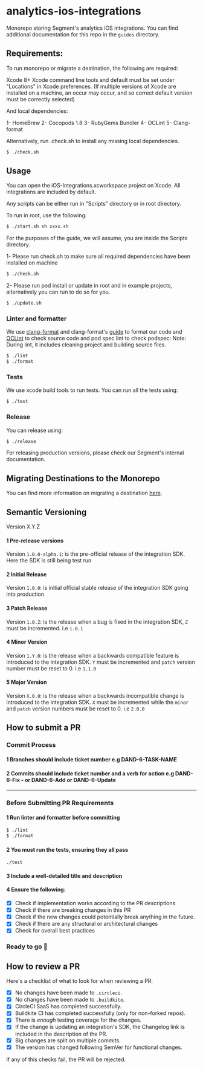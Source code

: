 # analytics-ios-integrations

Monorepo storing Segment's analytics iOS integrations. You can find additional documentation for this repo in the `guides` directory.

## Requirements:
To run monorepo or migrate a destination, the following are required:

Xcode 8+
Xcode command line tools and default must be set under "Locations" in Xcode preferences. (If multiple versions of Xcode are installed on a machine, an occur may occur, and so correct default version must be correctly selected)

And local dependencies:

1- HomeBrew
2- Cocopods 1.8
3- RubyGems Bundler
4- OCLint
5- Clang-format

Alternatively, run .check.sh to install any missing local dependencies.

```bash
$ ./check.sh
```

## Usage
You can open the iOS-Integrations.xcworkspace project on Xcode. All integrations are included by default.

Any scripts can be either run in "Scripts" directory or in root directory.

To run in root, use the following:

```bash
$ ./start.sh sh xxxx.sh
```
For the purposes of the guide, we will assume, you are inside the Scripts directory.

1- Please run check.sh to make sure all required dependencies have been installed on machine
```bash
$ ./check.sh
```

2- Please run pod install or update in root and in example projects, alternatively you can run to do so for you.
```bash
$ ./update.sh
```

### Linter and formatter
We use [clang-format](https://github.com/llvm-mirror/clang/tree/master/tools/clang-format) and clang-format's [guide](http://clangformat.com) to format our code and [OCLint](http://docs.oclint.org/en/stable/guide/index.html) to check source code and pod spec lint to check podspec:
Note: During lint, it includes cleaning project and building source files.

```bash
$ ./lint  
$ ./format 
```

### Tests
We use xcode build tools to run tests. You can run all the tests using:
```bash
$ ./test 
```

### Release
You can release using:
```bash
$ ./release
```

For releasing production versions, please check our Segment's internal documentation.

## Migrating Destinations to the Monorepo

You can find more information on migrating a destination [here](./guides/MIGRATING.md).


## Semantic Versioning

Version X.Y.Z
#### 1 Pre-release versions
Version `1.0.0-alpha.1`: is the pre-official release of the integration SDK. Here the SDK is still being test run

#### 2 Initial Release
Version `1.0.0`: is initial official stable release of the integration SDK going into production

#### 3 Patch Release
Version `1.0.Z`: is the release when a bug is fixed in the integration SDK, `Z` must be incremented. i.e `1.0.1`

#### 4 Minor Version 
Version `1.Y.0`: is the release when a backwards compatible feature is introduced to the integration SDK. `Y` must be incremented and `patch` version number must be reset to 0. i.e `1.1.0`

#### 5 Major Version 
Version `X.0.0`: is the release when a backwards incompatible change is introduced to the integration SDK. `X` must  be incremented while the `minor` and `patch` version numbers must be reset to 0. i.e  `2.0.0`

## How to submit a PR 

### Commit Process
#### 1 Branches should include ticket number e.g DAND-6-TASK-NAME
#### 2 Commits should include ticket number and a verb for action e.g DAND-6-Fix - or DAND-6-Add or DAND-6-Update
---
### Before Submitting PR Requirements
#### 1 Run linter and formatter before committing
```bash
$ ./lint
$ ./format
```
#### 2 You must run the tests, ensuring they all pass
```
./test
```
#### 3 Include a well-detailed title and description 

#### 4 Ensure the following: 
- [x] Check if implementation works according to the PR descriptions
- [x] Check if there are breaking changes in this PR
- [x] Check if the new changes could potentially break anything in the future.
- [x] Check if there are any structural or architectural changes
- [x] Check for overall best practices

### Ready to go :rocket:

## How to review a PR
Here's a checklist of what to look for when reviewing a PR:
- [x] No changes have been made to `.circleci`.
- [x] No changes have been made to `.buildkite`.
- [x] CircleCI SaaS has completed successfully.
- [x] Buildkite CI has completed successfully (only for non-forked repos).
- [x] There is *enough* testing coverage for the changes.
- [x] If the change is updating an integration's SDK, the Changelog link is included in the description of the PR.
- [x] Big changes are split on multiple commits.
- [x] The version has changed following SemVer for functional changes.

If any of this checks fail, the PR will be rejected.
